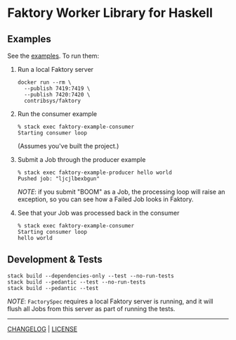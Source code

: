 # Faktory Worker Library for Haskell

## Examples

See the [examples](./examples). To run them:

1. Run a local Faktory server

   ```console
   docker run --rm \
     --publish 7419:7419 \
     --publish 7420:7420 \
     contribsys/faktory
   ```

1. Run the consumer example

   ```console
   % stack exec faktory-example-consumer
   Starting consumer loop
   ```

   (Assumes you've built the project.)

1. Submit a Job through the producer example

   ```console
   % stack exec faktory-example-producer hello world
   Pushed job: "ljcjlbexbgun"
   ```

   *NOTE*: if you submit "BOOM" as a Job, the processing loop will raise an
   exception, so you can see how a Failed Job looks in Faktory.

1. See that your Job was processed back in the consumer

   ```console
   % stack exec faktory-example-consumer
   Starting consumer loop
   hello world
   ```

## Development & Tests

```console
stack build --dependencies-only --test --no-run-tests
stack build --pedantic --test --no-run-tests
stack build --pedantic --test
```

*NOTE*: `FactorySpec` requires a local Faktory server is running, and it will
flush all Jobs from this server as part of running the tests.

---

[CHANGELOG](./CHANGELOG.md) | [LICENSE](./LICENSE)
